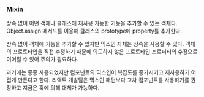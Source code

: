 ### Mixin

상속 없이 어떤 객체나 클래스에 재사용 가능한 기능을 추가할 수 있는 객체다.
Object.assign 메서드를 이용해 클래스의 prototype에 property를 추가한다.

상속 없이 객체에 기능을 추가할 수 있지만 믹스인 자체는 상속을 사용할 수 있다.
객체의 프로토타입을 직접 수정하기 때문에 의도하지 않은 프로토타입 프로퍼티의 수정으로 이어질 수 있어 주의가 필요하다.

과거에는 종종 사용되었지만 컴포넌트의 믹스인이 복잡도를 증가시키고 재사용하기 어렵게 만든다고 한다. 리액트 개발팀은 믹스인 패턴보다 고차 컴포넌트를 사용하기를 권장하고 지금은 훅에 의해 대체가 가능하다.
